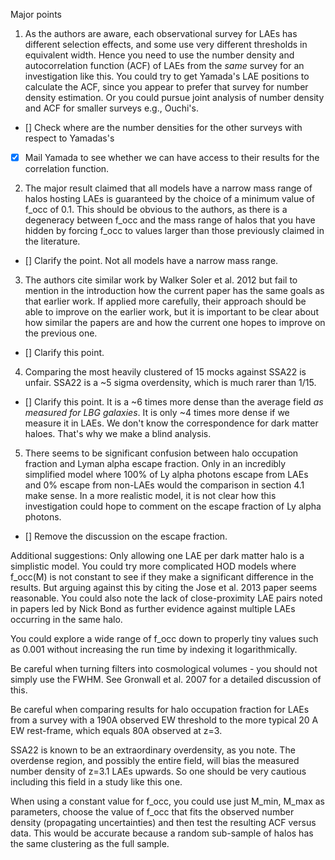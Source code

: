 Major points

1.  As the authors are aware, each observational survey for LAEs has different selection effects, and some use very different thresholds in equivalent width.  Hence you need to use the number density and autocorrelation function (ACF) of LAEs from the *same* survey for an investigation like this.  You could try to get Yamada's LAE positions to calculate the ACF, since you appear to prefer that survey for number density estimation.  Or you could pursue joint analysis of number density and ACF for smaller surveys e.g., Ouchi's.

- [] Check where are the number densities for the other surveys with
respect to Yamadas's 

- [X] Mail Yamada to see whether we can have access to their results for
the correlation function. 

2.  The major result claimed that all models have a narrow mass range of halos hosting LAEs is guaranteed by the choice of a minimum value of f_occ of 0.1.  This should be obvious to the authors, as there is a degeneracy between f_occ and the mass range of halos that you have hidden by forcing f_occ to values larger than those previously claimed in the literature.

- [] Clarify the point. Not all models have a narrow mass range. 

3.  The authors cite similar work by Walker Soler et al. 2012 but fail to mention in the introduction how the current paper has the same goals as that earlier work.  If applied more carefully, their approach should be able to improve on the earlier work, but it is important to be clear about how similar the papers are and how the current one hopes to improve on the previous one.

- [] Clarify this point.

4.  Comparing the most heavily clustered of 15 mocks against SSA22 is unfair.
SSA22 is a ~5 sigma overdensity, which is much rarer than 1/15.

- [] Clarify this point. It is a ~6 times more dense than the average
field *as measured for LBG galaxies*. It is only ~4 times more dense
if we measure it in LAEs. We don't know the correspondence for dark
matter haloes. That's why we make a blind analysis. 

5.  There seems to be significant confusion between halo occupation fraction and Lyman alpha escape fraction.  Only in an incredibly simplified model where 100% of Ly alpha photons escape from LAEs and 0% escape from non-LAEs would the comparison in section 4.1 make sense.  In a more realistic model, it is not clear how this investigation could hope to comment on the escape fraction of Ly alpha photons.

- [] Remove the discussion on the escape fraction.

Additional suggestions:
Only allowing one LAE per dark matter halo is a simplistic model.  You
could try more complicated HOD models where f_occ(M) is not constant
to see if they make a significant difference in the results.  But
arguing against this by citing the Jose et al. 2013 paper seems
reasonable.  You could also note the lack of close-proximity LAE pairs
noted in papers led by Nick Bond as further evidence against multiple
LAEs occurring in the same halo.  

You could explore a wide range of f_occ down to properly tiny values
such as 0.001 without increasing the run time by indexing it
logarithmically. 

Be careful when turning filters into cosmological volumes - you should
not simply use the FWHM.  See Gronwall et al. 2007 for a detailed
discussion of this. 

Be careful when comparing results for halo occupation fraction for
LAEs from a survey with a 190A observed EW threshold to the more
typical 20 A EW rest-frame, which equals 80A observed at z=3. 

SSA22 is known to be an extraordinary overdensity, as you note.  The
overdense region, and possibly the entire field, will bias the
measured number density of z=3.1 LAEs upwards.  So one should be very
cautious including this field in a study like this one. 

When using a constant value for f_occ, you could use just M_min, M_max
as parameters, choose the value of f_occ that fits the observed number
density (propagating uncertainties) and then test the resulting ACF
versus data.  This would be accurate because a random sub-sample of
halos has the same clustering as the full sample. 
